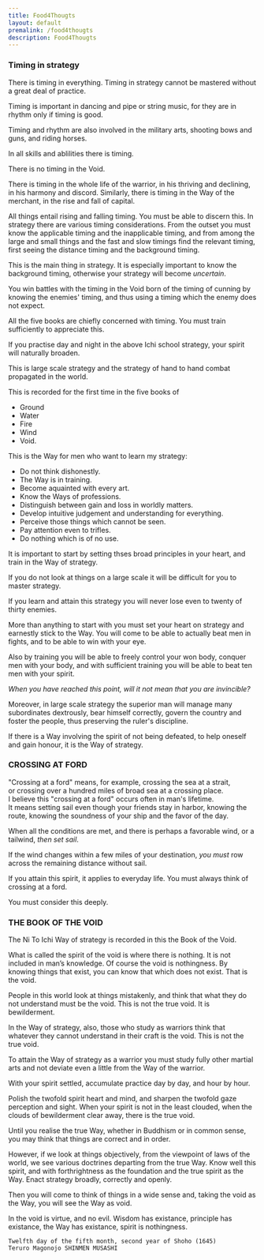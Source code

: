 ```yaml
---
title: Food4Thougts
layout: default
premalink: /food4thougts
description: Food4Thougts
---
```



### Timing in strategy
There is timing in everything. 
Timing in strategy cannot be mastered without a great deal of practice.
       
Timing is important in dancing and pipe or string music, for they are in rhythm only if timing is good.
     
Timing and rhythm are also involved in the military arts, shooting bows and guns, and riding horses.   
     
In all skills and ablilities there is timing. 
     
There is no timing in the Void.

There is timing in the whole life of the warrior,  in his thriving and declining, in his harmony and discord. 
Similarly, there is timing in the Way of the merchant,  in the rise and fall of capital. 

All things entail rising and falling timing. 
You must be able to discern this. 
In strategy there are various timing  considerations.
From the outset you must know the applicable timing and the inapplicable timing, and from among the large and small 
things and the fast and  slow timings find the relevant timing, first seeing the distance timing and the background timing.

This is the main thing in strategy. 
It is especially important to know the background timing,  otherwise your strategy will become *uncertain*.

You win battles with the timing in the Void born of the  timing of cunning by   knowing the enemies' timing, and thus using a timing which the 
 enemy does not expect.    

All the five books are chiefly concerned with timing. 
You must train sufficiently to appreciate this. 
     
If you practise day and night in the above Ichi school strategy,  your spirit will naturally broaden.
    
      
This is large scale strategy and the strategy of hand to  hand combat propagated in the world.
     
This is recorded for the first time in the   five books of 
- Ground
- Water
- Fire
- Wind
- Void. 

This is the Way for men  who want to learn my strategy:
    
- Do not think dishonestly.
- The Way is in training.
- Become aquainted with every art.
- Know the Ways of professions.
- Distinguish between gain and loss in worldly matters.
- Develop intuitive judgement and understanding for everything.
- Perceive those things which cannot be seen.
- Pay attention even to trifles.
- Do nothing which is of no use.
     
It is important to start by setting thses broad principles in your heart,  and train in the Way of strategy. 
    
If you do not look at things on a large scale it will be difficult for you to master strategy. 
     
If you learn and attain this strategy you will never lose even to twenty of thirty enemies. 
     
More than anything to start with you must set your heart on strategy  and earnestly stick to the Way.
You will come to be able to actually beat men in fights, and to be able to win with your eye. 
     
Also by training you will be able to freely control your won body,  conquer men with your body, and with sufficient training you will
be able to beat ten men with your spirit. 

*When you have reached this point,  will it not mean that you are invincible?*
    
     
Moreover, in large scale strategy the superior man will manage many subordinates dextrously, bear himself correctly,
govern the country and foster the people, thus preserving the ruler's discipline. 

If there is a Way involving the spirit of not being defeated, to help oneself and gain honour, 
it is the Way of strategy.
    

### CROSSING AT FORD

"Crossing at a ford" means, for example, crossing the sea at a strait,  
or crossing over a hundred miles of broad sea at a crossing place.   
I believe this "crossing at a ford" occurs often in man's lifetime.  
It means setting sail even though your friends stay in harbor, knowing the route, 
knowing the soundness of your ship and the favor  of the day.   

When all the conditions are met, and there is perhaps a favorable wind, 
or a tailwind, *then set sail*. 

If the wind changes within a few miles of your destination, 
*you must* row across the remaining distance without sail.

If you attain this spirit, it applies to everyday life. 
You must always think of crossing at a ford.

You must consider this deeply.


### THE BOOK OF THE VOID

The Ni To Ichi Way of strategy is recorded in this the Book of the Void.
    
What is called the spirit of the void is where there is nothing. 
It is not included in man’s knowledge. Of course the void is nothingness. 
By knowing things that exist, you can know that which does not exist. 
That is the void.
    
People in this world look at things mistakenly, and think that what they do not
understand must be the void. 
This is not the true void. It is bewilderment.
    
In the Way of strategy, also, those who study as warriors think that whatever they
cannot understand in their craft is the void. 
This is not the true void.
    
To attain the Way of strategy as a warrior you must study fully other martial arts and
not deviate even a little from the Way of the warrior. 
    
With your spirit settled, accumulate practice day by day, and hour by hour.
    
Polish the twofold spirit heart and mind, and sharpen the twofold gaze perception and sight.
When your spirit is not in the least clouded, when the clouds of bewilderment clear away, 
there is the true void.
    
Until you realise the true Way, whether in Buddhism or in common sense, you
may think that things are correct and in order. 
    
However, if we look at things objectively, from the viewpoint of laws of the world, 
we see various doctrines departing from the true Way.
Know  well this spirit, and with forthrightness as the foundation and the true spirit as the Way.
Enact strategy broadly, correctly and openly.
    
Then you will come to think of things in a wide sense and, taking the void as the
Way, you will see the Way as void.
    
In the void is virtue, and no evil. Wisdom has existance, principle has existance,
the Way has existance, spirit is nothingness.
    
    Twelfth day of the fifth month, second year of Shoho (1645)
    Teruro Magonojo SHINMEN MUSASHI
